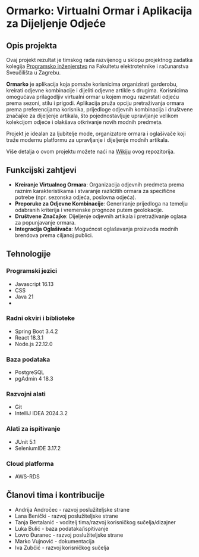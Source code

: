 # Ormarko: Virtualni Ormar i Aplikacija za Dijeljenje Odjeće

## Opis projekta

Ovaj projekt rezultat je timskog rada razvijenog u sklopu projektnog zadatka kolegija [Programsko inženjerstvo](https://www.fer.unizg.hr/predmet/proinz) na Fakultetu elektrotehnike i računarstva Sveučilišta u Zagrebu.

**Ormarko** je aplikacija koja pomaže korisnicima organizirati garderobu, kreirati odjevne kombinacije i dijeliti odjevne artikle s drugima. Korisnicima omogućava prilagodljiv virtualni ormar u kojem mogu razvrstati odjeću prema sezoni, stilu i prigodi. Aplikacija pruža opciju pretraživanja ormara prema preferencijama korisnika, prijedloge odjevnih kombinacija i društvene značajke za dijeljenje artikala, što pojednostavljuje upravljanje velikom kolekcijom odjeće i olakšava otkrivanje novih modnih predmeta.

Projekt je idealan za ljubitelje mode, organizatore ormara i oglašivače koji traže modernu platformu za upravljanje i dijeljenje modnih artikala.

Više detalja o ovom projektu možete naći na [Wikiju](https://github.com/vujnovicmarko/Ormarko/wiki) ovog repozitorija.

## Funkcijski zahtjevi
- **Kreiranje Virtualnog Ormara**: Organizacija odjevnih predmeta prema raznim karakteristikama i stvaranje različitih ormara za specifične potrebe (npr. sezonska odjeća, poslovna odjeća).
- **Preporuke za Odjevne Kombinacije**: Generiranje prijedloga na temelju odabranih kriterija i vremenske prognoze putem geolokacije.
- **Društvene Značajke**: Dijeljenje odjevnih artikala i pretraživanje oglasa za popunjavanje ormara.
- **Integracija Oglašivača**: Mogućnost oglašavanja proizvoda modnih brendova prema ciljanoj publici.

## Tehnologije
### Programski jezici
- Javascript 16.13
- CSS
- Java 21
- 

### Radni okviri i biblioteke
- Spring Boot 3.4.2
- React 18.3.1
- Node.js 22.12.0

### Baza podataka
- PostgreSQL
- pgAdmin 4 18.3

### Razvojni alati
- Git
- IntelliJ IDEA 2024.3.2

### Alati za ispitivanje
- JUnit 5.1
- SeleniumIDE 3.17.2

### Cloud platforma
- AWS-RDS

## Članovi tima i kontribucije
- Andrija Andročec - razvoj poslužiteljske strane
- Lana Benički - razvoj poslužiteljske strane
- Tanja Bertalanić - voditelj tima/razvoj korisničkog sučelja/dizajner
- Luka Bulić - baza podataka/ispitivanje
- Lovro Đuranec - razvoj poslužiteljske strane
- Marko Vujnović - dokumentacija
- Iva Zubčić - razvoj korisničkog sučelja
